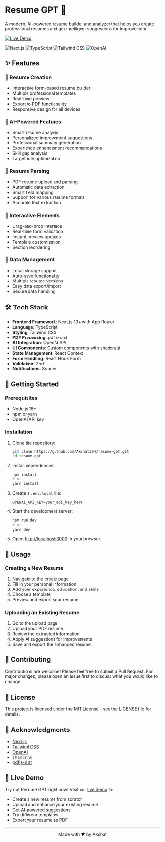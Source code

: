 # Resume GPT 🚀

A modern, AI-powered resume builder and analyzer that helps you create professional resumes and get intelligent suggestions for improvement.

[![Live Demo](https://img.shields.io/badge/Live_Demo-Resume_GPT-000000?style=for-the-badge&logo=vercel)](https://resume-gpt-rosy.vercel.app/)

![Next.js](https://img.shields.io/badge/Next.js-13+-black?style=for-the-badge&logo=next.js)
![TypeScript](https://img.shields.io/badge/TypeScript-5+-blue?style=for-the-badge&logo=typescript)
![Tailwind CSS](https://img.shields.io/badge/Tailwind_CSS-3+-38B2AC?style=for-the-badge&logo=tailwind-css)
![OpenAI](https://img.shields.io/badge/OpenAI-GPT-412991?style=for-the-badge&logo=openai)

## ✨ Features

### 📝 Resume Creation
- Interactive form-based resume builder
- Multiple professional templates
- Real-time preview
- Export to PDF functionality
- Responsive design for all devices

### 🤖 AI-Powered Features
- Smart resume analysis
- Personalized improvement suggestions
- Professional summary generation
- Experience enhancement recommendations
- Skill gap analysis
- Target role optimization

### 📄 Resume Parsing
- PDF resume upload and parsing
- Automatic data extraction
- Smart field mapping
- Support for various resume formats
- Accurate text extraction

### 🎯 Interactive Elements
- Drag-and-drop interface
- Real-time form validation
- Instant preview updates
- Template customization
- Section reordering

### 💾 Data Management
- Local storage support
- Auto-save functionality
- Multiple resume versions
- Easy data export/import
- Secure data handling

## 🛠️ Tech Stack

- **Frontend Framework**: Next.js 13+ with App Router
- **Language**: TypeScript
- **Styling**: Tailwind CSS
- **PDF Processing**: pdfjs-dist
- **AI Integration**: OpenAI API
- **UI Components**: Custom components with shadcn/ui
- **State Management**: React Context
- **Form Handling**: React Hook Form
- **Validation**: Zod
- **Notifications**: Sonner

## 🚀 Getting Started

### Prerequisites

- Node.js 18+ 
- npm or yarn
- OpenAI API key

### Installation

1. Clone the repository:
   ```bash
   git clone https://github.com/Akshat394/resume-gpt.git
   cd resume-gpt
   ```

2. Install dependencies:
   ```bash
   npm install
   # or
   yarn install
   ```

3. Create a `.env.local` file:
   ```
   OPENAI_API_KEY=your_api_key_here
   ```

4. Start the development server:
   ```bash
   npm run dev
   # or
   yarn dev
   ```

5. Open [http://localhost:3000](http://localhost:3000) in your browser.

## 📖 Usage

### Creating a New Resume

1. Navigate to the create page
2. Fill in your personal information
3. Add your experience, education, and skills
4. Choose a template
5. Preview and export your resume

### Uploading an Existing Resume

1. Go to the upload page
2. Upload your PDF resume
3. Review the extracted information
4. Apply AI suggestions for improvements
5. Save and export the enhanced resume

## 🤝 Contributing

Contributions are welcome! Please feel free to submit a Pull Request. For major changes, please open an issue first to discuss what you would like to change.

## 📝 License

This project is licensed under the MIT License - see the [LICENSE](LICENSE) file for details.

## 🙏 Acknowledgments

- [Next.js](https://nextjs.org/)
- [Tailwind CSS](https://tailwindcss.com/)
- [OpenAI](https://openai.com/)
- [shadcn/ui](https://ui.shadcn.com/)
- [pdfjs-dist](https://mozilla.github.io/pdf.js/)

## 🎯 Live Demo

Try out Resume GPT right now! Visit our [live demo](https://resume-gpt-rosy.vercel.app/) to:
- Create a new resume from scratch
- Upload and enhance your existing resume
- Get AI-powered suggestions
- Try different templates
- Export your resume as PDF

---

<div align="center">
  Made with ❤️ by Akshat
</div>
